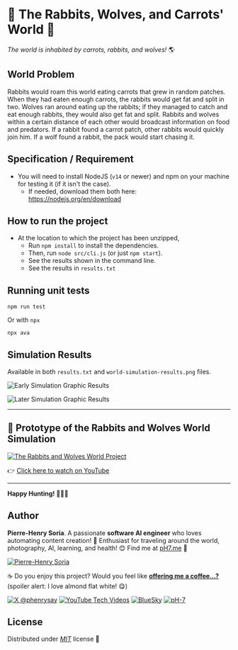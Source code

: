 # 🐰 The Rabbits, Wolves, and Carrots' World 🐺

_The world is inhabited by carrots, rabbits, and wolves!_ 🌎


## World Problem

Rabbits would roam this world eating carrots that grew in random patches. When they had eaten enough carrots, the rabbits would get fat and split in two. Wolves ran around eating up the rabbits; if they managed to catch and eat enough rabbits, they would also get fat and split. Rabbits and wolves within a certain distance of each other would broadcast information on food and predators. If a rabbit found a carrot patch, other rabbits would quickly join him. If a wolf found a rabbit, the pack would start chasing it.


## Specification / Requirement

- You will need to install NodeJS (`v14` or newer) and npm on your machine for testing it (if it isn't the case).
  - If needed, download them both here: https://nodejs.org/en/download


## How to run the project

- At the location to which the project has been unzipped,
  - Run `npm install` to install the dependencies.
  - Then, run `node src/cli.js` (or just `npm start`).
  - See the results shown in the command line.
  - See the results in `results.txt`


## Running unit tests

```console
npm run test
```

Or with `npx`

```console
npx ava
```

## Simulation Results

Available in both `results.txt` and `world-simulation-results.png` files.

![Early Simulation Graphic Results](./world-simulation-results.png)

![Later Simulation Graphic Results](./late-world-simulation-results.png)

---

## 🎥 Prototype of the Rabbits and Wolves World Simulation

[![The Rabbits and Wolves World Project](https://i1.ytimg.com/vi/5rK3oReysz8/sddefault.jpg)](https://youtu.be/5rK3oReysz8)

👉 [Click here to watch on YouTube](https://youtu.be/5rK3oReysz8)

---

**Happy Hunting! 🥕🐇🐺**


## Author

**Pierre-Henry Soria**. A passionate **software AI engineer** who loves automating content creation! 🚀 Enthusiast for traveling around the world, photography, AI, learning, and health! 😊 Find me at [pH7.me](https://ph7.me) 🚀

[![Pierre-Henry Soria](https://s.gravatar.com/avatar/a210fe61253c43c869d71eaed0e90149?s=200)](https://PH7.me 'Pierre-Henry Soria personal website')

☕️ Do you enjoy this project? Would you feel like **[offering me a coffee...?](https://ko-fi.com/phenry)** (spoiler alert: I love almond flat white! 😋)

[![X @phenrysay][x-icon]](https://x.com/phenrysay "Follow Me on X") [![YouTube Tech Videos][yt-icon]](https://www.youtube.com/@pH7Programming "My YouTube Tech Channel") [![BlueSky][bsky-icon]](https://bsky.app/profile/ph7s.bsky.social "Follow Me on BlueSky") [![pH-7][github-icon]](https://github.com/pH-7 "Follow Me on GitHub")


## License

Distributed under _[MIT](https://opensource.org/licenses/MIT)_ license 🚀


<!-- GitHub's Markdown reference links -->
[x-icon]: https://img.shields.io/badge/x-000000?style=for-the-badge&logo=x
[bsky-icon]: https://img.shields.io/badge/BlueSky-00A8E8?style=for-the-badge&logo=bluesky&logoColor=white
[github-icon]: https://img.shields.io/badge/GitHub-100000?style=for-the-badge&logo=github&logoColor=white
[yt-icon]: https://img.shields.io/badge/YouTube-FF0000?style=for-the-badge&logo=youtube&logoColor=white
